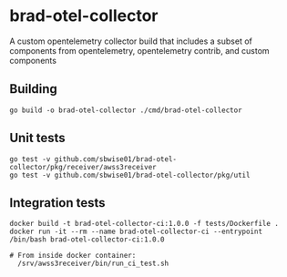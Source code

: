 # brad-otel-collector
A custom opentelemetry collector build that includes a subset of components from opentelemetry, opentelemetry contrib, and custom components

## Building
`go build -o brad-otel-collector ./cmd/brad-otel-collector`

## Unit tests
```
go test -v github.com/sbwise01/brad-otel-collector/pkg/receiver/awss3receiver
go test -v github.com/sbwise01/brad-otel-collector/pkg/util
```

## Integration tests
```
docker build -t brad-otel-collector-ci:1.0.0 -f tests/Dockerfile .
docker run -it --rm --name brad-otel-collector-ci --entrypoint /bin/bash brad-otel-collector-ci:1.0.0

# From inside docker container:
  /srv/awss3receiver/bin/run_ci_test.sh
```
